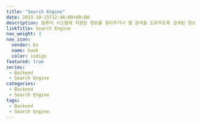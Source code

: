 ```yaml
---
title: "Search Engine"
date: 2023-10-15T12:46:00+09:00
description: 컴퓨터 시스템에 저장된 정보를 찾아주거나 웹 검색을 도와주도록 설계된 정보 검색 시스템 또는 컴퓨터 프로그램
linkTitle: Search Engine
nav_weight: 3
nav_icon:
  vendor: bs
  name: book
  color: indigo
featured: true
series:  
 - Backend
 - Search Engine
categories:
 - Backend
 - Search Engine
tags:
 - Backend
 - Search Engine
---
```

